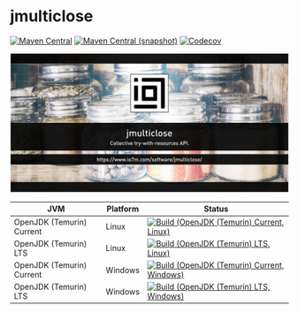 jmulticlose
===

[![Maven Central](https://img.shields.io/maven-central/v/com.io7m.jmulticlose/com.io7m.jmulticlose.svg?style=flat-square)](http://search.maven.org/#search%7Cga%7C1%7Cg%3A%22com.io7m.jmulticlose%22)
[![Maven Central (snapshot)](https://img.shields.io/nexus/s/com.io7m.jmulticlose/com.io7m.jmulticlose?server=https%3A%2F%2Fs01.oss.sonatype.org&style=flat-square)](https://s01.oss.sonatype.org/content/repositories/snapshots/com/io7m/jmulticlose/)
[![Codecov](https://img.shields.io/codecov/c/github/io7m/jmulticlose.svg?style=flat-square)](https://codecov.io/gh/io7m/jmulticlose)

![com.io7m.jmulticlose](./src/site/resources/jmulticlose.jpg?raw=true)

| JVM | Platform | Status |
|-----|----------|--------|
| OpenJDK (Temurin) Current | Linux | [![Build (OpenJDK (Temurin) Current, Linux)](https://img.shields.io/github/actions/workflow/status/io7m/jmulticlose/main.linux.temurin.current.yml)](https://github.com/io7m/jmulticlose/actions?query=workflow%3Amain.linux.temurin.current)|
| OpenJDK (Temurin) LTS | Linux | [![Build (OpenJDK (Temurin) LTS, Linux)](https://img.shields.io/github/actions/workflow/status/io7m/jmulticlose/main.linux.temurin.lts.yml)](https://github.com/io7m/jmulticlose/actions?query=workflow%3Amain.linux.temurin.lts)|
| OpenJDK (Temurin) Current | Windows | [![Build (OpenJDK (Temurin) Current, Windows)](https://img.shields.io/github/actions/workflow/status/io7m/jmulticlose/main.windows.temurin.current.yml)](https://github.com/io7m/jmulticlose/actions?query=workflow%3Amain.windows.temurin.current)|
| OpenJDK (Temurin) LTS | Windows | [![Build (OpenJDK (Temurin) LTS, Windows)](https://img.shields.io/github/actions/workflow/status/io7m/jmulticlose/main.windows.temurin.lts.yml)](https://github.com/io7m/jmulticlose/actions?query=workflow%3Amain.windows.temurin.lts)|

